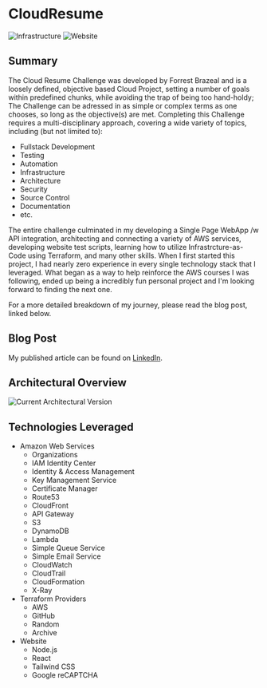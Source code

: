 # CloudResume
![Infrastructure](https://github.com/RetroHazard/CloudResume/actions/workflows/infrastructure.yml/badge.svg)
![Website](https://github.com/RetroHazard/CloudResume/actions/workflows/website.yml/badge.svg)


## Summary
The Cloud Resume Challenge was developed by Forrest Brazeal and is a loosely defined, objective based Cloud Project, setting a number of goals within predefined chunks, while avoiding the trap of being too hand-holdy; The Challenge can be adressed in as simple or complex terms as one chooses, so long as the objective(s) are met.
Completing this Challenge requires a multi-disciplinary approach, covering a wide variety of topics, including (but not limited to): 
+ Fullstack Development
+ Testing
+ Automation
+ Infrastructure
+ Architecture
+ Security
+ Source Control
+ Documentation
+ etc.

The entire challenge culminated in my developing a Single Page WebApp /w API integration, architecting and connecting a variety of AWS services, developing website test scripts, learning how to utilize Infrastrcture-as-Code using Terraform, and many other skills.
When I first started this project, I had nearly zero experience in every single technology stack that I leveraged. What began as a way to help reinforce the AWS courses I was following, ended up being a incredibly fun personal project and I'm looking forward to finding the next one.

For a more detailed breakdown of my journey, please read the blog post, linked below.

## Blog Post
My published article can be found on [LinkedIn](https://www.linkedin.com/pulse/taking-cloud-resume-challenge-alexander-bracken-gm0wc/).


## Architectural Overview
![Current Architectural Version](https://media.licdn.com/dms/image/D5612AQHV6b2IgcGYxw/article-inline_image-shrink_1000_1488/0/1720409517025?e=1726099200&v=beta&t=lMS00bjuDtDAtyFUVPDj2Ac6q_uuRbCVaCJfmw1HzJw)


## Technologies Leveraged
 + Amazon Web Services
   + Organizations
   + IAM Identity Center
   + Identity & Access Management
   + Key Management Service
   + Certificate Manager
   + Route53
   + CloudFront
   + API Gateway
   + S3
   + DynamoDB
   + Lambda
   + Simple Queue Service
   + Simple Email Service
   + CloudWatch
   + CloudTrail
   + CloudFormation
   + X-Ray
 + Terraform Providers
   + AWS
   + GitHub
   + Random
   + Archive
 + Website
   + Node.js
   + React
   + Tailwind CSS
   + Google reCAPTCHA
